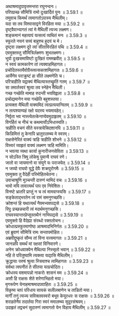 
अथाश्रमादुपावृत्तमन्तरा रघुनन्दनः।  
परिपप्रच्छ सौमित्रिं रामो दुःखार्दितं पुनः ॥ 3.59.1 ॥   
तमुवाच किमर्थं त्वमागतोऽपास्य मैथिलीम्।  
यदा सा तव विश्वासाद्वने विरहिता मया ॥ 3.59.2 ॥   
दृष्ट्वैवाभ्यागतं त्वां मे मैथिलीं त्यज्य लक्ष्मण।  
शङ्कमानं महत्पापं यत्सत्यं व्यथितं मनः ॥ 3.59.3 ॥   
स्फुरते नयनं सव्यं बाहुश्च हुदयं च मे।  
दृष्ट्वा लक्ष्मण दूरे त्वां सीताविरहितं पथि ॥ 3.59.4 ॥   
एवमुक्तस्तु सौमित्रिर्लक्ष्मणः शुभलक्ष्मणः।  
भूयो दुःखसमाविष्टो दुःखितं राममब्रवीत् ॥ 3.59.5 ॥   
न स्वयं कामकारेण तां त्यक्वाहमिहागतः।  
प्रचोदितस्तयैवोग्रैस्त्वत्सकाशमिहागतः ॥ 3.59.6 ॥   
आर्येणेव पराक्रुष्टं हा सीते लक्ष्मणेति च।  
परित्राहीति यद्वाक्यं मैथिल्यास्तच्छ्रुतिं गतम् ॥ 3.59.7 ॥   
सा तमार्तस्वरं श्रुत्वा तव स्नेहेन मैथिली।  
गच्छ गच्छेति मामाह रुदन्ती भयविह्वला ॥ 3.59.8 ॥   
प्रचोद्यमानेन मया गच्छेति बहुशस्तया।  
प्रत्यक्ता मैथिली वाक्यमिदं त्वत्प्रत्ययान्वितम् ॥ 3.59.9 ॥   
न तत्पश्याम्यहं रक्षो यदस्य भयमावहेत्।  
निर्वृता भव नास्त्येतत्केनाप्येवमुदाहृतम् ॥ 3.59.10 ॥   
विगर्हितं च नीचं च कथमार्योऽभिधास्यति।  
त्राहीति वचनं सीते यस्त्रायेत्त्रिदशानपि ॥ 3.59.11 ॥   
किन्निमित्तं तु केनापि भ्रातुरालम्ब्य मे स्वरम्।  
राक्षसेनेरितं वाक्यं त्राहि त्राहीति शोभने ॥ 3.59.12 ॥   
विस्वरं व्याहृतं वाक्यं लक्ष्मण त्राहि मामिति।  
न भवत्या व्यथा कार्या कुनारीजनसेविता ॥ 3.59.13 ॥   
न सोऽस्ति त्रिषु लोकेषु पुमान्वै राघवं रणे।  
जातो वा जायमानो वा संयुगे यः पराजयेत् ॥ 3.59.14 ॥   
न जय्यो राघवो युद्धे देवैः शक्रपुरोगमैः ॥ 3.59.15 ॥   
एवमुक्ता तु वैदेही परिमोहितचेतना।  
उवाचाश्रूणि मुञ्चन्ती दारुणं मामिदं वचः ॥ 3.59.16 ॥   
भावो मयि तावात्यर्थं पाप एव निवेशितः।  
विनष्टे भ्रातरि प्राप्तुं न च त्वं मामवाप्स्यसि ॥ 3.59.17 ॥   
सङ्केताद्भरतेन त्वं रामं समनुगच्छसि।  
क्रोशन्तं हि यथात्यर्थं नैवमभ्यवपद्यसे ॥ 3.59.18 ॥   
रिपुः प्रच्छन्नचारी त्वं मदर्थमनुगच्छसि।  
राघवस्यान्तरप्रेप्सुस्तथैनं नाभिपद्यसे ॥ 3.59.19 ॥   
एवमुक्तो हि वैदेह्या संरब्धो रक्तलोचनः।  
क्रोधात्प्रस्फुरमाणोष्ठ आश्रमादभिनिर्गतः ॥ 3.59.20 ॥   
एवं ब्रुवाणं सौमित्रिं रामः सन्तापमोहितः।  
अब्रवीद्दुष्कृतं सौम्य तां विना यत्त्वमागतः ॥ 3.59.21 ॥   
जानन्नपि समर्थं मां रक्षसां विनिवारणे।  
अनेन क्रोधवाक्येन मैथिल्या निस्सृतो भवान् ॥ 3.59.22 ॥   
नहि ते परितुष्यामि त्यक्त्वा यद्यासि मैथिलीम्।  
क्रुद्धायाः परुषं श्रुत्वा स्त्रियाश्च त्वमिहागतः ॥ 3.59.23 ॥   
सर्वथा त्वपनीतं ते सीतया यत्प्रचोदितः।  
क्रोधस्य वशमापन्नो नाकरोः शासनं मम ॥ 3.59.24 ॥   
असौ हि राक्षसः शेते शरेणाभिहतो मया।  
मृगरूपेण येनाहमाश्रमादपवाहितः ॥ 3.59.25 ॥   
विकृष्य चापं परिधाय सायकं सलीलबाणेन च ताडितो मया।  
मार्गीं तनुं त्यज्य सविक्लवस्वरो बभूव केयूरधरः स राक्षसः ॥ 3.59.26 ॥   
शराहतेनैव तदार्तया गिरा स्वरं ममालम्ब्य सुदूरसंश्रवम्।  
उदाहृतं तद्वचनं सुदारुणं त्वमागतो येन विहाय मैथिलीम् ॥ 3.59.27 ॥   
